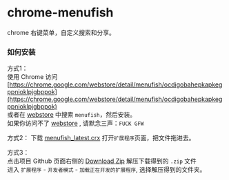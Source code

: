 chrome-menufish
===============

chrome 右键菜单，自定义搜索和分享。

### 如何安装
方式1：  
使用 Chrome 访问[https://chrome.google.com/webstore/detail/menufish/ocdigobahepkapkegppnioklpjgbppok](https://chrome.google.com/webstore/detail/menufish/ocdigobahepkapkegppnioklpjgbppok)   
或者在 [webstore](https://chrome.google.com/webstore) 中搜索 `menufish`，然后安装。   
如果你访问不了 [webstore](https://chrome.google.com/webstore) , 请默念三声：`FUCK GFW`

方式2：
下载 [menufish_latest.crx](https://github.com/meowtec/chrome-menufish/raw/master/Menufish_latest.crx)
打开`扩展程序`页面，把文件拖进去。


方式3：  
点击项目 Github 页面右侧的 [Download Zip](https://github.com/meowtec/chrome-menufish/archive/master.zip)
解压下载得到的 `.zip` 文件  
进入 `扩展程序` - `开发者模式` - `加载正在开发的扩展程序`, 选择解压得到的文件夹。